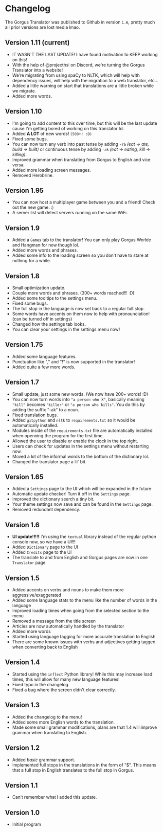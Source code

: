 # Changelog
The Gorgus Translator was published to Github in version `1.6`, pretty much all prior versions are lost media lmao.

## Version 1.11 (current)
- IT WASN'T THE LAST UPDATE! I have found motivation to KEEP working on this!
- With the help of @projecthsi on Discord, we're turning the Gorgus Translator into a website!
- We're migrating from using spaCy to NLTK, which will help with dependency issues, will help with the migration to a web translator, etc...
- Added a little warning on start that translations are a little broken while we migrate.
- Added more words.

## Version 1.10 
- I'm going to add content to this over time, but this will be the last update cause I'm getting bored of working on this translator lol.
- Added **A LOT** of new words! `(500+! :D)`
- Fixed some bugs.
- You can now turn any verb into past tense by adding `-ra` *(eat -> ate, build -> built)* or continuous tense by adding `-ak` *(eat -> eating, kill -> killing)*.
- Improved grammar when translating from Gorgus to English and vice versa.
- Added more loading screen messages.
- Removed Herobrine.

## Version 1.95
- You can now host a multiplayer game between you and a friend! Check out the new game. :)
- A server list will detect servers running on the same WiFi.

## Version 1.9
- Added a `Games` tab to the translator! You can only play Gorgus Worlde and Hangman for now though lol.
- Added more words and phrases.
- Added some info to the loading screen so you don't have to stare at nothing for a while.

## Version 1.8
- Small optimization update.
- Couple more words and phrases. (300+ words reached!!! :D)
- Added some tooltips to the settings menu.
- Fixed some bugs.
- The full stop in the language is now set back to a regular full stop.
- Some words have accents on them now to help with pronounciation! (can be turned off in settings)
- Changed how the settings tab looks.
- You can clear your settings in the settings menu now!

## Version 1.75
- Added some language features.
- Punctuation like "," and "!" is now supported in the translator!
- Added quite a few more words.

## Version 1.7
- Small update, just some new words. (We now have 200+ words! :D)
- You can now turn words into `"a person who X"`, basically meaning `"kill"` becomes `"killer"` or `"a person who kills"`. You do this by adding the suffix "-ak" to a noun.
- Fixed translation bugs.
- Added `gitpython` and `nltk` to `requirements.txt` so it would be automatically installed.
- Modules inside of the `requirements.txt` file are automatically installed when openning the program for the first time.
- Allowed the user to disable or enable the clock in the top right.
- Users can check for updates in the settings menu without restarting now.
- Moved a lot of the informal words to the bottom of the dictionary lol.
- Changed the translator page a lil' bit.

## Version 1.65
- Added a `Settings` page to the UI which will be expanded in the future
- Automatic update checker! Turn it off in the `Settings` page.
- Improved the dictionary search a tiny bit.
- Your theme settings now save and can be found in the `Settings` page.
- Removed redundant dependency.

## Version 1.6
- **UI update!!!!!** I'm using the `textual` library instead of the regular python console now, so we have a UI!!!
- Added `Dictionary` page to the UI
- Added `Credits` page to the UI
- The translate to and from English and Gorgus pages are now in one `Translator` page

## Version 1.5
- Added accents on verbs and nouns to make them more aggressive/exaggerated
- Added some language stats to the menu like the number of words in the language
- Improved loading times when going from the selected section to the menu
- Removed a message from the title screen
- Articles are now automatically handled by the translator
- Added more words
- Started using language tagging for more accurate translation to English
- There are some known issues with verbs and adjectives getting tagged when converting back to English

## Version 1.4
- Started using the `inflect` Python library! While this may increase load times, this will allow for many new language features!
- Fixed typo in the changelog.
- Fixed a bug where the screen didn't clear correctly.

## Version 1.3
- Added the changelog to the menu!
- Added some more English words to the translation.
- Made some small grammar modifications, plans are that 1.4 will improve grammar when translating to English.

## Version 1.2
- Added *basic* grammar support.
- Implemented full stops in the translations in the form of "$". This means that a full stop in English translates to the full stop in Gorgus.

## Version 1.1
- Can't remember what I added this update.

## Version 1.0
- Initial program
